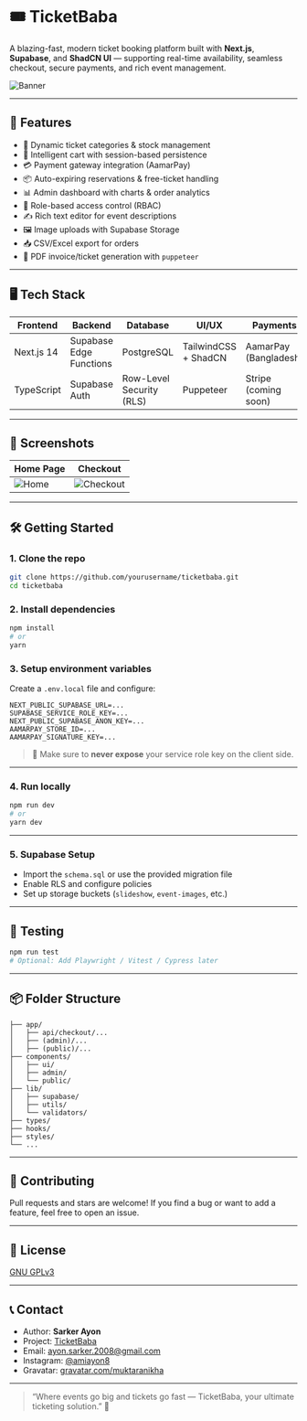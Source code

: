 # 🎟️ TicketBaba

A blazing-fast, modern ticket booking platform built with **Next.js**, **Supabase**, and **ShadCN UI** — supporting real-time availability, seamless checkout, secure payments, and rich event management.

![Banner](https://yourdomain.com/banner.png) <!-- Optional: Replace with your real image -->

---

## 🚀 Features

- 🎫 Dynamic ticket categories & stock management
- 🛒 Intelligent cart with session-based persistence
- 💳 Payment gateway integration (AamarPay)
- 📦 Auto-expiring reservations & free-ticket handling
- 📊 Admin dashboard with charts & order analytics
- 🔐 Role-based access control (RBAC)
- ✍️ Rich text editor for event descriptions
- 🖼️ Image uploads with Supabase Storage
- 📥 CSV/Excel export for orders
- 🧾 PDF invoice/ticket generation with `puppeteer`

---

## 🖥️ Tech Stack

| Frontend    | Backend      | Database     | UI/UX         | Payments     |
|-------------|--------------|--------------|----------------|---------------|
| Next.js 14  | Supabase Edge Functions | PostgreSQL | TailwindCSS + ShadCN | AamarPay (Bangladesh) |
| TypeScript  | Supabase Auth | Row-Level Security (RLS) | Puppeteer | Stripe (coming soon) |

---

## 📸 Screenshots

| Home Page | Checkout |
|-----------|----------|
| ![Home](https://yourdomain.com/home.png) | ![Checkout](https://yourdomain.com/checkout.png) |

---

## 🛠️ Getting Started

### 1. Clone the repo

```bash
git clone https://github.com/yourusername/ticketbaba.git
cd ticketbaba
````

### 2. Install dependencies

```bash
npm install
# or
yarn
```

### 3. Setup environment variables

Create a `.env.local` file and configure:

```env
NEXT_PUBLIC_SUPABASE_URL=...
SUPABASE_SERVICE_ROLE_KEY=...
NEXT_PUBLIC_SUPABASE_ANON_KEY=...
AAMARPAY_STORE_ID=...
AAMARPAY_SIGNATURE_KEY=...
```

> 🔐 Make sure to **never expose** your service role key on the client side.

---

### 4. Run locally

```bash
npm run dev
# or
yarn dev
```

---

### 5. Supabase Setup

* Import the `schema.sql` or use the provided migration file
* Enable RLS and configure policies
* Set up storage buckets (`slideshow`, `event-images`, etc.)

---

## 🧪 Testing

```bash
npm run test
# Optional: Add Playwright / Vitest / Cypress later
```

---

## 📦 Folder Structure

```
├── app/
│   ├── api/checkout/...
│   ├── (admin)/...
│   ├── (public)/...
├── components/
│   ├── ui/
│   ├── admin/
│   └── public/
├── lib/
│   ├── supabase/
│   ├── utils/
│   └── validators/
├── types/
├── hooks/
├── styles/
└── ...
```

---

## 🙌 Contributing

Pull requests and stars are welcome!
If you find a bug or want to add a feature, feel free to open an issue.

---

## 📜 License

[GNU GPLv3](LICENSE)

---

## 📞 Contact

* Author: **Sarker Ayon**
* Project: [TicketBaba](https://github.com/amiayon8/ticketbaba)
* Email: [ayon.sarker.2008@gmail.com](mailto:ayon.sarker.2008@gmail.com)
* Instagram: [@amiayon8](https://instagram.com/amiayon8)
* Gravatar: [gravatar.com/muktaranikha](https://gravatar.com/muktaranikha)

---

> “Where events go big and tickets go fast — TicketBaba, your ultimate ticketing solution.” 🎉
